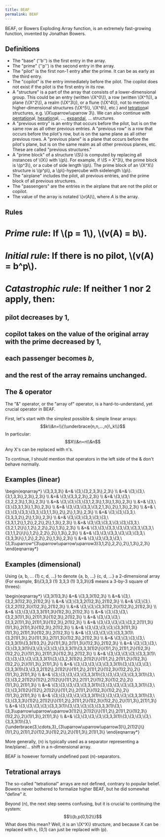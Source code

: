 ```yaml
---
title: BEAF
permalink: BEAF
---
```


BEAF, or Bowers Exploding Array function, is an extremely fast-growing function, invented by Jonathan Bowers.

## Definitions

-   The "base" (''b'') is the first entry in the array.
-   The "prime" (''p'') is the second entry in the array.
-   The "pilot" is the first non-1 entry after the prime. It can be as early as the third entry.
-   The "copilot" is the entry immediately before the pilot. The copilot does not exist if the pilot is the first entry in its row.
-   A "structure" is a part of the array that consists of a lower-dimensional group. This could be an entry (written \\(X^0\\)), a row (written \\(X^1\\)), a plane (\\(X^2\\)), a realm (\\(X^3\\)), or a flune (\\(X^4\\)), not to mention higher-dimensional structures (\\(X^5\\), \\(X^6\\), etc.) and [tetration](Tetration "Tetration")al structures, e.g. \\(X\\uparrow\\uparrow 3\\). We can also continue with [pentation](Pentation "Pentation")al, [hexation](Hexation "Hexation")al, ..., [expandal](Expansion "Expansion"), ... structures.
-   A "previous entry" is an entry that occurs before the pilot, but is on the same row as all other previous entries. A "previous row" is a row that occurs before the pilot's row, but is on the same plane as all other previous rows. A "previous plane" is a plane that occurs before the pilot's plane, but is on the same realm as all other previous planes, etc. These are called "previous structures."
-   A "prime block" of a structure \\(S\\) is computed by replacing all instances of \\(X\\) with \\(p\\). For example, if \\(S = X^3\\), the prime block is \\(p^3\\), or a cube of side length \\(p\\). The prime block of an \\(X^X\\) structure is \\(p^p\\), a \\(p\\)-hypercube with sidelength \\(p\\).
-   The "airplane" includes the pilot, all previous entries, and the prime block of all previous structures.
-   The "passengers" are the entries in the airplane that are not the pilot or copilot.
-   The value of the array is notated \\(v(A)\\), where *A* is the array.

## Rules

# *Prime rule*: If \\(p = 1\\), \\(v(A) = b\\).
# *Initial rule*: If there is no pilot, \\(v(A) = b^p\\).
# *Catastrophic rule*: If neither 1 nor 2 apply, then:
## pilot decreases by 1,
## copilot takes on the value of the original array with the prime decreased by 1,
## each passenger becomes *b*,
## and the rest of the array remains unchanged.

## The & operator

The "&" operator, or the "array of" operator, is a hard-to-understand, yet crucial operator in BEAF.

First, let's start with the simplest possible &: simple linear arrays:
$$k\\&n=\\{\\underbrace{n,n,...,n}\_k\\}$$
In particular:
$$X\\&n=n\\&n$$
Any X's can be replaced with n's.

To continue, I should mention that operators in the left side of the & don't behave normally.

## Examples (linear)

\\begin{eqnarray*} \\{3,3,3,3\\} &=& \\{3,\\{3,2,3,3\\},2,3\\} \\\\ &=&
\\{3,\\{3,\\{3,1,3,3\\},2,3\\},2,3\\} \\\\ &=&
\\{3,\\{3,3,2,3\\},2,3\\} \\\\ &=&
\\{3,\\{3,\\{3,2,2,3\\},1,3\\},2,3\\} \\\\ &=&
\\{3,\\{3,\\{3,\\{3,1,2,3\\},1,3\\},1,3\\},2,3\\} \\\\ &=&
\\{3,\\{3,\\{3,3,1,3\\},1,3\\},2,3\\} \\\\ &=&
\\{3,\\{3,\\{3,3,\\{3,2,1,3\\},2\\},1,3\\},2,3\\} \\\\ &=&
\\{3,\\{3,\\{3,3,\\{3,3,\\{3,1,1,3\\},2\\},2\\},1,3\\},2,3\\} \\\\ &=&
\\{3,\\{3,\\{3,3,\\{3,3,3,2\\},2\\},1,3\\},2,3\\} \\\\ &=&
\\{3,\\{3,\\{3,3,\\{3,\\{3,\\{3,3,1,2\\},1,2\\},2,2\\},2\\},1,3\\},2,3\\} \\\\ &=&
\\{3,\\{3,\\{3,3,\\{3,\\{3,\\{3,3,\\{3,2,1,2\\}\\},1,2\\},2,2\\},2\\},1,3\\},2,3\\} \\\\ &=&
\\{3,\\{3,\\{3,3,\\{3,\\{3,\\{3,3,\\{3,3,\\{3,1,1,2\\}\\}\\},1,2\\},2,2\\},2\\},1,3\\},2,3\\} \\\\ &=&
\\{3,\\{3,\\{3,3,\\{3,\\{3,\\{3,3,\\{3,3,3\\}\\},1,2\\},2,2\\},2\\},1,3\\},2,3\\} \\\\ &=&
\\{3,\\{3,\\{3,3,\\{3,\\{3,3\\uparrow^{3\\uparrow\\uparrow\\uparrow3}3,1,2\\},2,2\\},2\\},1,3\\},2,3\\} \\end{eqnarray*}

## Examples (dimensional)

Using {a, b, ... (1) c, d, ...} to denote
    {a, b, ...}
    {c, d, ...}
a 2-dimensional array (For example, $\\{3,3,3 (1) 3,3,3 (1) 3,3,3\\}$ means a 3-by-3 square of threes):

\\begin{eqnarray*} \\{3,3(1)3,3\\} &=& \\{3,3,3(1)2,3\\} \\\\ &=&
\\{3,\\{3,2,3(1)2,3\\},2(1)2,3\\} \\\\ &=&
\\{3,\\{3,3,2(1)2,3\\},2(1)2,3\\} \\\\ &=&
\\{3,\\{3,\\{3,2,2(1)2,3\\}(1)2,3\\},2(1)2,3\\} \\\\ &=&
\\{3,\\{3,\\{3,3(1)2,3\\}(1)2,3\\},2(1)2,3\\} \\\\ &=&
\\{3,\\{3,\\{3,3,3(1)1,3\\}(1)2,3\\},2(1)2,3\\} \\\\ &=&
\\{3,\\{3,\\{3,\\{3,2,3(1)1,3\\},2(1)1,3\\}(1)2,3\\},2(1)2,3\\} \\\\ &=&
\\{3,\\{3,\\{3,\\{3,3,2(1)1,3\\},2(1)1,3\\}(1)2,3\\},2(1)2,3\\} \\\\ &=&
\\{3,\\{3,\\{3,\\{3,\\{3,2,2(1)1,3\\}(1)1,3\\},2(1)1,3\\}(1)2,3\\},2(1)2,3\\} \\\\ &=&
\\{3,\\{3,\\{3,\\{3,\\{3,3(1)1,3\\}(1)1,3\\},2(1)1,3\\}(1)2,3\\},2(1)2,3\\} \\\\ &=&
\\{3,\\{3,\\{3,\\{3,\\{3,3,3(1)\\{3,2(1)1,3\\},2\\}(1)1,3\\},2(1)1,3\\}(1)2,3\\},2(1)2,3\\} \\\\ &=&
\\{3,\\{3,\\{3,\\{3,\\{3,3,3(1)\\{3,3(1)3,2\\},2\\}(1)1,3\\},2(1)1,3\\}(1)2,3\\},2(1)2,3\\} \\\\ &=&
\\{3,\\{3,\\{3,\\{3,\\{3,3,3(1)\\{3,\\{3,\\{3,\\{3,\\{3,3,3(1)\\{3,3,3(1)2\\}\\}(1)1,2\\},2(1)1,2\\}(1)2,3\\}(1)2,2\\},2\\}(1)1,3\\},2(1)1,3\\}(1)2,3\\},2(1)2,3\\} \\\\ &=&
\\{3,\\{3,\\{3,\\{3,\\{3,3,3(1)\\{3,\\{3,\\{3,\\{3,\\{3,3,3(1)\\{3,\\{3,2,3(1)2\\},2(1)2\\}\\}(1)1,2\\},2(1)1,2\\}(1)2,3\\}(1)2,2\\},2\\}(1)1,3\\},2(1)1,3\\} \\\\ &=&
\\{3,\\{3,\\{3,\\{3,\\{3,3,3(1)\\{3,\\{3,\\{3,\\{3,\\{3,3,3(1)\\{3,\\{3,3,2(1)2\\},2(1)2\\}\\}(1)1,2\\},2(1)1,2\\}(1)2,3\\}(1)2,2\\},2\\}(1)1,3\\},2(1)1,3\\} \\\\ &=&
\\{3,\\{3,\\{3,\\{3,\\{3,3,3(1)\\{3,\\{3,\\{3,\\{3,\\{3,3,3(1)\\{3,\\{3,\\{3,2,2(1)2\\}(1)2\\},2(1)2\\}\\}(1)1,2\\},2(1)1,2\\}(1)2,3\\}(1)2,2\\},2\\}(1)1,3\\},2(1)1,3\\} \\\\ &=&
\\{3,\\{3,\\{3,\\{3,\\{3,3,3(1)\\{3,\\{3,\\{3,\\{3,\\{3,3,3(1)\\{3,\\{3,\\{3,3(1)2\\}(1)2\\},2(1)2\\}\\}(1)1,2\\},2(1)1,2\\}(1)2,3\\}(1)2,2\\},2\\}(1)1,3\\},2(1)1,3\\} \\\\ &=&
\\{3,\\{3,\\{3,\\{3,\\{3,3,3(1)\\{3,\\{3,\\{3,\\{3,\\{3,3,3(1)\\{3,\\{3,\\{3,3,3\\}(1)2\\},2(1)2\\}\\}(1)1,2\\},2(1)1,2\\}(1)2,3\\}(1)2,2\\},2\\}(1)1,3\\},2(1)1,3\\} \\\\ &=&
\\{3,\\{3,\\{3,\\{3,\\{3,3,3(1)\\{3,\\{3,\\{3,\\{3,\\{3,3,3(1)\\{3,\\{3,3\\uparrow\\uparrow\\uparrow3(1)2\\},2(1)2\\}\\}(1)1,2\\},2(1)1,2\\}(1)2,3\\}(1)2,2\\},2\\}(1)1,3\\},2(1)1,3\\} \\\\ &=&
\\{3,\\{3,\\{3,\\{3,\\{3,3,3(1)\\{3,\\{3,\\{3,\\{3,\\{3,3,3(1)\\{3,\\{\\underbrace{3,\\cdots,3}\_{3\\uparrow\\uparrow\\uparrow3}\\},2(1)2\\}\\}(1)1,2\\},2(1)1,2\\}(1)2,3\\}(1)2,2\\},2\\}(1)1,3\\},2(1)1,3\\}
\\end{eqnarray*}

More generally, (n) is typically used as a separator representing a line/plane/... shift in a n-dimensional array.

BEAF is however formally undefined past (n)-separators.

## Tetrational arrays

The so-called "tetrational" arrays are not defined, contrary to popular belief. Bowers never bothered to formalize higher BEAF, but he did somewhat "define" it.

Beyond (n), the next step seems confusing, but it is crucial to continuing the system:
$$\\{b,p(0,1)2\\}$$
What does this mean? Well, it is an \\(X^X\\) structure, and because X can be replaced with n, (0,1) can just be replaced with (p).

